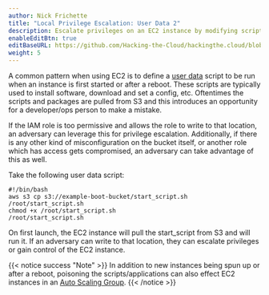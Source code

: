 ```yaml
---
author: Nick Frichette
title: "Local Privilege Escalation: User Data 2"
description: Escalate privileges on an EC2 instance by modifying scripts and packages called by user data.
enableEditBtn: true
editBaseURL: https://github.com/Hacking-the-Cloud/hackingthe.cloud/blob/main/content
weight: 5
---
```

A common pattern when using EC2 is to define a [user data](https://docs.aws.amazon.com/AWSEC2/latest/UserGuide/user-data.html) script to be run when an instance is first started or after a reboot. These scripts are typically used to install software, download and set a config, etc. Oftentimes the scripts and packages are pulled from S3 and this introduces an opportunity for a developer/ops person to make a mistake.

If the IAM role is too permissive and allows the role to write to that location, an adversary can leverage this for privilege escalation. Additionally, if there is any other kind of misconfiguration on the bucket itself, or another role which has access gets compromised, an adversary can take advantage of this as well.

Take the following user data script:

```
#!/bin/bash
aws s3 cp s3://example-boot-bucket/start_script.sh /root/start_script.sh
chmod +x /root/start_script.sh
/root/start_script.sh
```

On first launch, the EC2 instance will pull the start_script from S3 and will run it. If an adversary can write to that location, they can escalate privileges or gain control of the EC2 instance.

{{< notice success "Note" >}}
In addition to new instances being spun up or after a reboot, poisoning the scripts/applications can also effect EC2 instances in an [Auto Scaling Group](https://docs.aws.amazon.com/autoscaling/ec2/userguide/AutoScalingGroup.html).
{{< /notice >}}
